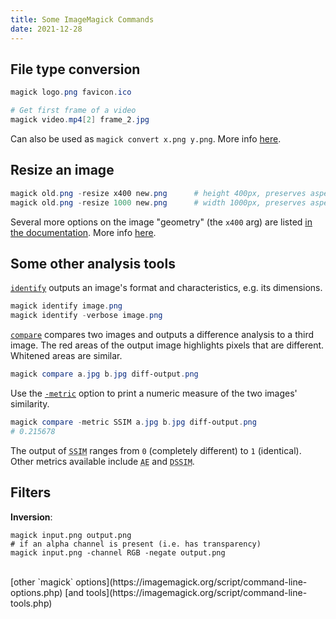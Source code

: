```yaml
---
title: Some ImageMagick Commands
date: 2021-12-28
---
```



## File type conversion

```powershell
magick logo.png favicon.ico

# Get first frame of a video
magick video.mp4[2] frame_2.jpg
```

Can also be used as  `magick convert x.png y.png`. More info [here](https://imagemagick.org/script/convert.php).

## Resize an image

```powershell
magick old.png -resize x400 new.png      # height 400px, preserves aspect ratio
magick old.png -resize 1000 new.png      # width 1000px, preserves aspect ratio
```

Several more options on the image "geometry" (the `x400` arg) are listed [in the documentation](https://imagemagick.org/script/command-line-processing.php#geometry). 
More info [here](https://imagemagick.org/script/command-line-options.php#resize).

## Some other analysis tools

[`identify`](https://imagemagick.org/script/identify.php) outputs an image's format and characteristics, e.g. its dimensions. 
```powershell
magick identify image.png
magick identify -verbose image.png
```

[`compare`](https://imagemagick.org/script/compare.php) compares two images and outputs a difference analysis to a third image. The red areas of the output image highlights pixels that are different. Whitened areas are similar. 

```powershell
magick compare a.jpg b.jpg diff-output.png
```

Use the [`-metric`](https://imagemagick.org/script/command-line-options.php#metric) option to print a numeric measure of the two images' similarity.

```powershell
magick compare -metric SSIM a.jpg b.jpg diff-output.png
# 0.215678
```

The output of <abbr title="structural similarity index">`SSIM`</abbr> ranges from `0` (completely different) to `1` (identical).
Other metrics available include <abbr title="absolute error count / number of different pixels">`AE`</abbr> and <abbr title="structural dissimilarity index">`DSSIM`</abbr>.

## Filters

**Inversion**:
```
magick input.png output.png
# if an alpha channel is present (i.e. has transparency)
magick input.png -channel RGB -negate output.png
```

<br>
[other `magick` options](https://imagemagick.org/script/command-line-options.php) [and tools](https://imagemagick.org/script/command-line-tools.php)
